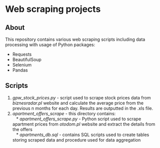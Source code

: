 # Web scraping projects

## About
This repository contains various web scraping scripts including data processing with usage of Python packages:
* Requests
* BeautifulSoup
* Selenium
* Pandas

## Scripts
1. *gpw_stock_prices.py* - script used to scrape stock prices data from *biznesradar.pl* website and calculate the average price from the previous n months for each day. Results are outputted in the .xls file.
2. *apartment_offers_scrape* - this directory contains:  
  &nbsp;&nbsp; * *apartment_offers_scrape.py* - Python script used to scrape apartment prices from *otodom.pl* website and extract the details from the offers  
  &nbsp;&nbsp; * *apartments_db.sql* - contains SQL scripts used to create tables storing scraped data and procedure used for data aggregation
